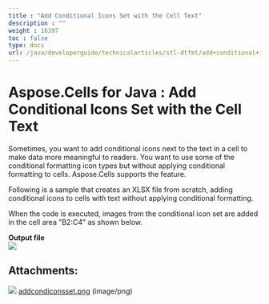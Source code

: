 ```yaml
---
title : "Add Conditional Icons Set with the Cell Text" 
description : "" 
weight : 16397 
toc : false
type: docs
url: /java/developerguide/technicalarticles/stl-dtfmt/add+conditional+icons+set+with+the+cell+text/
---
```


# Aspose.Cells for Java : Add Conditional Icons Set with the Cell Text


Sometimes, you want to add conditional icons next to the text in a cell to make data more meaningful to readers. You want to use some of the conditional formatting icon types but without applying conditional formatting to cells. Aspose.Cells supports the feature.

Following is a sample that creates an XLSX file from scratch, adding conditional icons to cells with text without applying conditional formatting.

When the code is executed, images from the conditional icon set are added in the cell area "B2:C4" as shown below.

**Output file**  
![](https://docs2.aspose.com/cells/java/attachments/5276668/5472658.png)


## Attachments:

![](https://docs2.aspose.com/cells/java/images/icons/bullet_blue.gif) [addcondiconsset.png](https://docs2.aspose.com/cells/java/attachments/5276668/5472658.png) (image/png)  

